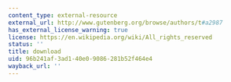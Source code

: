 ```yaml
---
content_type: external-resource
external_url: http://www.gutenberg.org/browse/authors/t#a2987
has_external_license_warning: true
license: https://en.wikipedia.org/wiki/All_rights_reserved
status: ''
title: download
uid: 96b241af-3ad1-40e0-9086-281b52f464e4
wayback_url: ''
---
```

